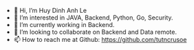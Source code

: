 - 👋 Hi, I’m Huy Dinh Anh Le
- 👀 I’m interested in JAVA, Backend, Python, Go, Security.
- 🌱 I’m currently working in Backend.
- 💞️ I’m looking to collaborate on Backend and Data remote.
- 📫 How to reach me at Github: https://github.com/tutncrusoe

<!---
tutncrusoe/tutncrusoe is a ✨ special ✨ repository because its `README.md` (this file) appears on your GitHub profile.
--->
